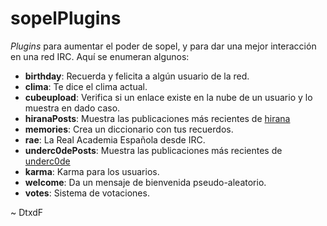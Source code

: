 # sopelPlugins

*Plugins* para aumentar el poder de sopel, y para dar una mejor interacción en una red IRC. Aquí se enumeran algunos:

* **birthday**: Recuerda y felicita a algún usuario de la red.
* **clima**: Te dice el clima actual.
* **cubeupload**: Verifica si un enlace existe en la nube de un usuario y lo muestra en dado caso.
* **hiranaPosts**: Muestra las publicaciones más recientes de [hirana](https://hirana.net)
* **memories**: Crea un diccionario con tus recuerdos.
* **rae**: La Real Academia Española desde IRC.
* **underc0dePosts**: Muestra las publicaciones más recientes de [underc0de](https://underc0de.org/foro)
* **karma**: Karma para los usuarios.
* **welcome**: Da un mensaje de bienvenida pseudo-aleatorio.
* **votes**: Sistema de votaciones.

\~ DtxdF
